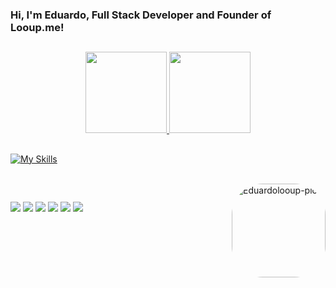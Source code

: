 ### Hi, I'm Eduardo, Full Stack Developer and Founder of Looup.me!

##

<div align="center">
  <a href="https://github.com/eduardolooup">
  <img height="130em" src="https://github-readme-stats.vercel.app/api?username=eduardolooup&show_icons=true&theme=graywhite&include_all_commits=true&count_private=true"/>
  <img height="130em" src="https://github-readme-stats.vercel.app/api/top-langs/?username=eduardolooup&layout=compact&langs_count=7&theme=graywhite"/>
</div>
  
##
[![My Skills](https://skillicons.dev/icons?i=figma,html,css,bootstrap,js,py,php,laravel,git,aws)](https://skillicons.dev)
<div style="display: inline_block"><br>
  <img align="right" alt="Eduardolooup-pic" height="150" style="border-radius:50px;" src="https://cdn.discordapp.com/attachments/847119430054838332/1012371332710793256/profile-pic_2.png?width=676&height=676">
</div>

##
  
<div> 
  <a href="https://www.youtube.com/channel/UCx-Ti7VCz-eYh1QQl7uKL-w" target="_blank"><img src="https://img.shields.io/badge/YouTube-FF0000?style=for-the-badge&logo=youtube&logoColor=white" target="_blank"></a>
  <a href="https://instagram.com/eduardolooup" target="_blank"><img src="https://img.shields.io/badge/-Instagram-%23E4405F?style=for-the-badge&logo=instagram&logoColor=white" target="_blank"></a>
 	<a href="https://www.twitch.tv/eduardolooup" target="_blank"><img src="https://img.shields.io/badge/Twitch-9146FF?style=for-the-badge&logo=twitch&logoColor=white" target="_blank"></a>
 <a href="https://discord.gg/vxkJHd7qZT" target="_blank"><img src="https://img.shields.io/badge/Discord-7289DA?style=for-the-badge&logo=discord&logoColor=white" target="_blank"></a> 
  <a href = "mailto:eduardo@looup.com.br"><img src="https://img.shields.io/badge/-Gmail-%23333?style=for-the-badge&logo=gmail&logoColor=white" target="_blank"></a>
  <a href="https://www.linkedin.com/in/eduardo-sousa-b29a251b1/" target="_blank"><img src="https://img.shields.io/badge/-LinkedIn-%230077B5?style=for-the-badge&logo=linkedin&logoColor=white" target="_blank"></a> 
 
</div>

##
  

